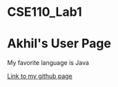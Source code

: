 # CSE110_Lab1
# Akhil's User Page

My favorite language is Java

[Link to my github page](https://jvaladeus.github.io/CSE110_Lab1/)
